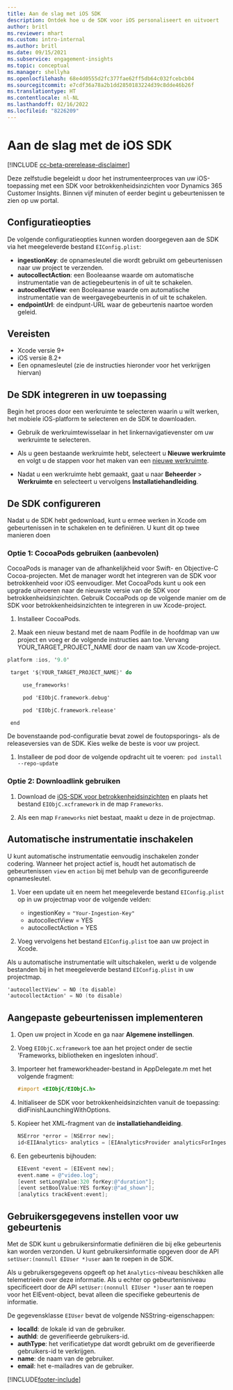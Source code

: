 ```yaml
---
title: Aan de slag met iOS SDK
description: Ontdek hoe u de SDK voor iOS personaliseert en uitvoert
author: britl
ms.reviewer: mhart
ms.custom: intro-internal
ms.author: britl
ms.date: 09/15/2021
ms.subservice: engagement-insights
ms.topic: conceptual
ms.manager: shellyha
ms.openlocfilehash: 68e4d0555d2fc377fae62ff5db64c032fcebcb04
ms.sourcegitcommit: e7cdf36a78a2b1dd2850183224d39c8dde46b26f
ms.translationtype: HT
ms.contentlocale: nl-NL
ms.lasthandoff: 02/16/2022
ms.locfileid: "8226209"
---
```

# <a name="get-started-with-the-ios-sdk"></a>Aan de slag met de iOS SDK

[!INCLUDE [cc-beta-prerelease-disclaimer](includes/cc-beta-prerelease-disclaimer.md)]

Deze zelfstudie begeleidt u door het instrumenteerproces van uw iOS-toepassing met een SDK voor betrokkenheidsinzichten voor Dynamics 365 Customer Insights. Binnen vijf minuten of eerder begint u gebeurtenissen te zien op uw portal.

## <a name="configuration-options"></a>Configuratieopties

De volgende configuratieopties kunnen worden doorgegeven aan de SDK via het meegeleverde bestand `EIConfig.plist`:

- **ingestionKey**: de opnamesleutel die wordt gebruikt om gebeurtenissen naar uw project te verzenden.
- **autocollectAction**: een Booleaanse waarde om automatische instrumentatie van de actiegebeurtenis in of uit te schakelen.
- **autocollectView**: een Booleaanse waarde om automatische instrumentatie van de weergavegebeurtenis in of uit te schakelen.
- **endpointUrl**: de eindpunt-URL waar de gebeurtenis naartoe worden geleid.

## <a name="prerequisites"></a>Vereisten

- Xcode versie 9+
- iOS versie 8.2+
- Een opnamesleutel (zie de instructies hieronder voor het verkrijgen hiervan)

## <a name="integrate-the-sdk-into-your-application"></a>De SDK integreren in uw toepassing

Begin het proces door een werkruimte te selecteren waarin u wilt werken, het mobiele iOS-platform te selecteren en de SDK te downloaden.

- Gebruik de werkruimtewisselaar in het linkernavigatievenster om uw werkruimte te selecteren.

- Als u geen bestaande werkruimte hebt, selecteert u **Nieuwe werkruimte** en volgt u de stappen voor het maken van een [nieuwe werkruimte](create-workspace.md).

- Nadat u een werkruimte hebt gemaakt, gaat u naar **Beheerder** > **Werkruimte** en selecteert u vervolgens **Installatiehandleiding**.

## <a name="configure-the-sdk"></a>De SDK configureren

Nadat u de SDK hebt gedownload, kunt u ermee werken in Xcode om gebeurtenissen in te schakelen en te definiëren. U kunt dit op twee manieren doen

### <a name="option-1-using-cocoapods-recommended"></a>Optie 1: CocoaPods gebruiken (aanbevolen)
CocoaPods is manager van de afhankelijkheid voor Swift- en Objective-C Cocoa-projecten. Met de manager wordt het integreren van de SDK voor betrokkenheid voor iOS eenvoudiger. Met CocoaPods kunt u ook een upgrade uitvoeren naar de nieuwste versie van de SDK voor betrokkenheidsinzichten. Gebruik CocoaPods op de volgende manier om de SDK voor betrokkenheidsinzichten te integreren in uw Xcode-project. 

1. Installeer CocoaPods. 

1. Maak een nieuw bestand met de naam Podfile in de hoofdmap van uw project en voeg er de volgende instructies aan toe. Vervang YOUR_TARGET_PROJECT_NAME door de naam van uw Xcode-project. 
```objectivec
platform :ios, '9.0'  

 target '${YOUR_TARGET_PROJECT_NAME}' do 

     use_frameworks!   

     pod 'EIObjC.framework.debug' 

     pod 'EIObjC.framework.release' 

 end 
```
De bovenstaande pod-configuratie bevat zowel de foutopsporings- als de releaseversies van de SDK. Kies welke de beste is voor uw project.

1. Installeer de pod door de volgende opdracht uit te voeren:  `pod install --repo-update `

### <a name="option-2-using-download-link"></a>Optie 2: Downloadlink gebruiken

1. Download de [iOS-SDK voor betrokkenheidsinzichten](https://download.pi.dynamics.com/sdk/EI-SDKs/ei-ios-sdk.zip) en plaats het bestand `EIObjC.xcframework` in de map `Frameworks`.

1. Als een map `Frameworks` niet bestaat, maakt u deze in de projectmap.

## <a name="enable-auto-instrumentation"></a>Automatische instrumentatie inschakelen
 
U kunt automatische instrumentatie eenvoudig inschakelen zonder codering. Wanneer het project actief is, houdt het automatisch de gebeurtenissen `view` en `action` bij met behulp van de geconfigureerde opnamesleutel. 

1. Voer een update uit en neem het meegeleverde bestand `EIConfig.plist` op in uw projectmap voor de volgende velden:
    - ingestionKey = `"Your-Ingestion-Key"`
    - autocollectView = YES
    - autocollectAction = YES

2. Voeg vervolgens het bestand `EIConfig.plist` toe aan uw project in Xcode. 



Als u automatische instrumentatie wilt uitschakelen, werkt u de volgende bestanden bij in het meegeleverde bestand `EIConfig.plist` in uw projectmap. 

```objectivec
'autocollectView' = NO (to disable)
'autocollectAction' = NO (to disable)
```


## <a name="implement-custom-events"></a>Aangepaste gebeurtenissen implementeren

1. Open uw project in Xcode en ga naar **Algemene instellingen**. 
1. Voeg `EIObjC.xcframework` toe aan het project onder de sectie 'Frameworks, bibliotheken en ingesloten inhoud'.

1. Importeer het frameworkheader-bestand in AppDelegate.m met het volgende fragment:

    ```objectivec
    #import <EIObjC/EIObjC.h>
    ```

1. Initialiseer de SDK voor betrokkenheidsinzichten vanuit de toepassing: didFinishLaunchingWithOptions.
1. Kopieer het XML-fragment van de **installatiehandleiding**.

    ```objectivec
    NSError *error = [NSError new];
    id<EIIAnalytics> analytics = [EIAnalyticsProvider analyticsForIngestionKey:nil error:&error];
    ```

1. Een gebeurtenis bijhouden:

    ```objectivec
    EIEvent *event = [EIEvent new];
    event.name = @"video.log";
    [event setLongValue:320 forKey:@"duration"];
    [event setBoolValue:YES forKey:@"ad_shown"];
    [analytics trackEvent:event];
    ```

## <a name="set-user-details-for-your-event"></a>Gebruikersgegevens instellen voor uw gebeurtenis

Met de SDK kunt u gebruikersinformatie definiëren die bij elke gebeurtenis kan worden verzonden. U kunt gebruikersinformatie opgeven door de API `setUser:(nonnull EIUser *)user` aan te roepen in de SDK.

Als u gebruikersgegevens opgeeft op het `Analytics`-niveau beschikken alle telemetrieën over deze informatie. Als u echter op gebeurtenisniveau specificeert door de API `setUser:(nonnull EIUser *)user` aan te roepen voor het EIEvent-object, bevat alleen die specifieke gebeurtenis de informatie.

De gegevensklasse `EIUser` bevat de volgende NSString-eigenschappen:

- **localId**: de lokale id van de gebruiker.
- **authId**: de geverifieerde gebruikers-id.
- **authType**: het verificatietype dat wordt gebruikt om de geverifieerde gebruikers-id te verkrijgen.
- **name**: de naam van de gebruiker.
- **email**: het e-mailadres van de gebruiker.


[!INCLUDE[footer-include](../includes/footer-banner.md)]
